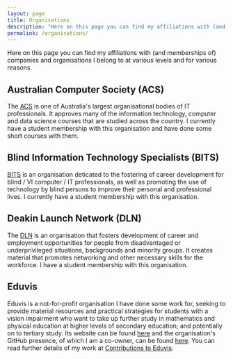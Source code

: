 ```yaml
---
layout: page
title: Organisations
description: "Here on this page you can find my affiliations with (and memberships of) companies and organisations I belong to at various levels and for various reasons."
permalink: /organisations/
---
```


Here on this page you can find my affiliations with (and memberships of) companies and organisations I belong to at various levels and for various reasons.

## Australian Computer Society (ACS)
The [ACS](https://www.acs.org.au/) is one of Australia's largest organisational bodies of IT professionals.  It approves many of the information technology, computer and data science courses that are studied across the country.  I currently have a student membership with this organisation and have done some short courses with them.

## Blind Information Technology Specialists (BITS)
[BITS](https://bits-acb.org/drupal77/) is an organisation deticated to the fostering of career development for blind / VI computer / IT professionals, as well as promoting the use of technology by blind persons to improve their personal and professional lives.  I currently have a student membership with this organisation.

## Deakin Launch Network (DLN)
The [DLN](https://launchnetwork.deakin.edu.au/) is an organisation that fosters development of career and employment opportunities for people from disadvantaged or underprivileged situations, backgrounds and minority groups.  It creates material that promotes networking and other necessary skills for the workforce.  I have a student membership with this organisation.

## Eduvis
Eduvis is a not-for-profit organisation I have done some work for, seeking to provide material resources and practical strategies for students with a vision impairment who want to take up further study in mathematics and physical education at higher levels of secondary education; and potentially on to tertiary study.  Its website can be found [here](http://eduvis.com.au/) and the organisation's GitHub presence, of which I am a co-owner, can be found [here](https://github.com/eduvis/).  You can read further details of my work at [Contributions to Eduvis](/eduvis/).